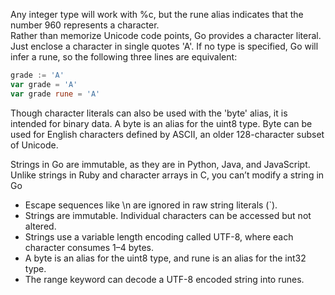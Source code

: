 Any integer type will work with %c, but the rune alias indicates that the number 960 represents a character.  
Rather than memorize Unicode code points, Go provides a character literal. Just enclose a character in single quotes 'A'. If no type is specified, Go will infer a rune, so the following three lines are equivalent:  
```go
grade := 'A'
var grade = 'A'
var grade rune = 'A'
```
Though character literals can also be used with the 'byte' alias, it is intended for binary data. A byte is an alias for the uint8 type. 
Byte can be used for English characters defined by ASCII, an older 128-character subset of Unicode.  
  
Strings in Go are immutable, as they are in Python, Java, and JavaScript. Unlike strings in Ruby and character arrays in C, you can’t modify a string in Go


 - Escape sequences like \n are ignored in raw string literals (`).
 - Strings are immutable. Individual characters can be accessed but not altered.
 - Strings use a variable length encoding called UTF-8, where each character consumes 1–4 bytes.
 - A byte is an alias for the uint8 type, and rune is an alias for the int32 type.
 - The range keyword can decode a UTF-8 encoded string into runes.

